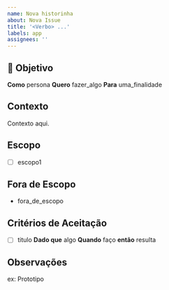 ```yaml
---
name: Nova historinha
about: Nova Issue
title: '<Verbo> ...'
labels: app
assignees: ''
---
```


## 🚀 Objetivo

**Como** persona
**Quero** fazer_algo
**Para** uma_finalidade

## Contexto

Contexto aqui.

## Escopo

- [ ] escopo1

## Fora de Escopo

- fora_de_escopo

## Critérios de Aceitação

- [ ] titulo
  **Dado que** algo
  **Quando** faço
  **então** resulta

## Observações

ex: Prototipo